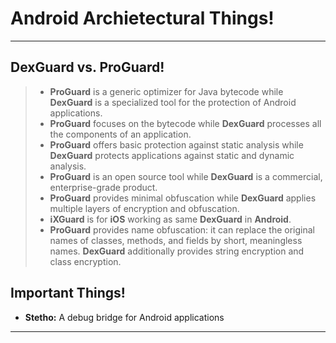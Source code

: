 Android Archietectural Things!
===================

-------------
**DexGuard vs. ProGuard!**
-------------

> - **ProGuard** is a generic optimizer for Java bytecode while **DexGuard** is a specialized tool for the protection of Android applications.
> - **ProGuard** focuses on the bytecode while **DexGuard** processes all the components of an application.
> - **ProGuard** offers basic protection against static analysis while **DexGuard** protects applications against static and dynamic analysis.
> - **ProGuard** is an open source tool while **DexGuard** is a commercial, enterprise-grade product.
>- **ProGuard** provides minimal obfuscation while **DexGuard** applies multiple layers of encryption and obfuscation.
>- **iXGuard** is for **iOS** working as same **DexGuard** in **Android**.
>-  **ProGuard** provides name obfuscation: it can replace the original names of classes, methods, and fields by short, meaningless names. **DexGuard** additionally provides string encryption and class encryption.



**Important Things!**
-------------
 -  **Stetho:** A debug bridge for Android applications

----------


































































































































































